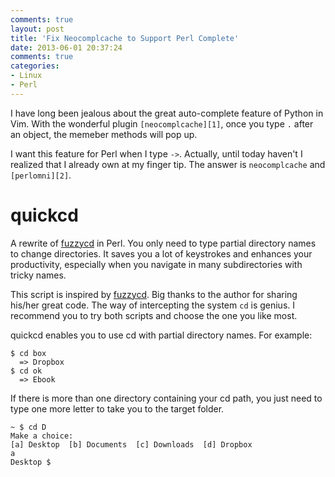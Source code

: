 ```yaml
---
comments: true
layout: post
title: 'Fix Neocomplcache to Support Perl Complete'
date: 2013-06-01 20:37:24
comments: true
categories: 
- Linux 
- Perl
---
```


I have long been jealous about the great auto-complete feature of Python in Vim. With the wonderful
plugin `[neocomplcache][1]`, once you type `.` after an object, the memeber methods will pop up. 

I want this feature for Perl when I type `->`. Actually, until today haven't I realized that
I already own at my finger tip. The answer is `neocomplcache` and `[perlomni][2]`.


quickcd
=======

A rewrite of [fuzzycd][1] in Perl. You only need to type partial directory names to change
directories. It saves you a lot of keystrokes and enhances your productivity, especially when you
navigate in many subdirectories with tricky names.

This script is inspired by [fuzzycd][1]. Big thanks to the author for sharing his/her great code.
The way of intercepting the system `cd` is genius. I recommend you to try both scripts and choose
the one you like most.

quickcd enables you to use cd with partial directory names. For example:

    $ cd box
      => Dropbox
    $ cd ok
      => Ebook

If there is more than one directory containing your cd path, you just need to type one more letter
to take you to the target folder.

```
~ $ cd D
Make a choice:
[a] Desktop  [b] Documents  [c] Downloads  [d] Dropbox
a
Desktop $
```

[1]: https://github.com/Shougo/neocomplcache.vim
[2]: https://github.com/c9s/perlomni.vim
